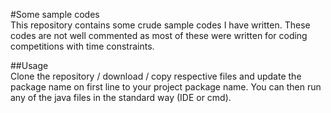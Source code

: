 #Some sample codes  
This repository contains some crude sample codes I have written. These codes are not well commented as most of these were written for coding competitions with time constraints.  

##Usage  
Clone the repository / download / copy respective files and update the package name on first line to your project package name. You can then run any of the java files in the standard way (IDE or cmd).
